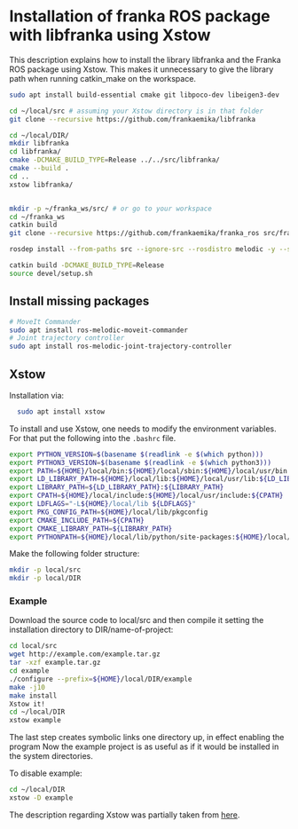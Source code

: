 # Installation of franka ROS package with libfranka using Xstow

This description explains how to install the library libfranka and the Franka ROS package using Xstow.
This makes it unnecessary to give the library path when running catkin_make on the workspace.

```bash
sudo apt install build-essential cmake git libpoco-dev libeigen3-dev

cd ~/local/src # assuming your Xstow directory is in that folder
git clone --recursive https://github.com/frankaemika/libfranka

cd ~/local/DIR/
mkdir libfranka
cd libfranka/
cmake -DCMAKE_BUILD_TYPE=Release ../../src/libfranka/
cmake --build .
cd ..
xstow libfranka/


mkdir -p ~/franka_ws/src/ # or go to your workspace
cd ~/franka_ws
catkin build
git clone --recursive https://github.com/frankaemika/franka_ros src/franka_ros

rosdep install --from-paths src --ignore-src --rosdistro melodic -y --skip-keys libfranka

catkin build -DCMAKE_BUILD_TYPE=Release
source devel/setup.sh
```

## Install missing packages

```bash
# MoveIt Commander
sudo apt install ros-melodic-moveit-commander
# Joint trajectory controller
sudo apt install ros-melodic-joint-trajectory-controller
```

## Xstow

Installation via:

```bash
  sudo apt install xstow
```

To install and use Xstow, one needs to modify the environment variables.
For that put the following into the `.bashrc` file.

```bash
export PYTHON_VERSION=$(basename $(readlink -e $(which python)))
export PYTHON3_VERSION=$(basename $(readlink -e $(which python3)))
export PATH=${HOME}/local/bin:${HOME}/local/sbin:${HOME}/local/usr/bin:${PATH}
export LD_LIBRARY_PATH=${HOME}/local/lib:${HOME}/local/usr/lib:${LD_LIBRARY_PATH}
export LIBRARY_PATH=${LD_LIBRARY_PATH}:${LIBRARY_PATH}
export CPATH=${HOME}/local/include:${HOME}/local/usr/include:${CPATH}
export LDFLAGS="-L${HOME}/local/lib ${LDFLAGS}"
export PKG_CONFIG_PATH=${HOME}/local/lib/pkgconfig
export CMAKE_INCLUDE_PATH=${CPATH}
export CMAKE_LIBRARY_PATH=${LIBRARY_PATH}
export PYTHONPATH=${HOME}/local/lib/python/site-packages:${HOME}/local/lib/python3/site-packages:${HOME}/local/lib/${PYTHON_VERSION}/site-packages:${HOME}/local/lib/${PYTHON_VERSION}/dist-packages:${HOME}/local/lib/${PYTHON3_VERSION}/site-packages:${HOME}/local/lib/${PYTHON3_VERSION}/dist-packages:${HOME}/local/lib/python/dist-packages:${HOME}/local/lib/python3/dist-packages:${PYTHONPATH}
```

Make the following folder structure:

```bash
mkdir -p local/src
mkdir -p local/DIR
```

### Example

Download the source code to local/src and then compile it setting the installation directory to DIR/name-of-project:

```bash
cd local/src
wget http://example.com/example.tar.gz
tar -xzf example.tar.gz
cd example
./configure --prefix=${HOME}/local/DIR/example
make -j10
make install
Xstow it!
cd ~/local/DIR
xstow example
```

The last step creates symbolic links one directory up, in effect enabling the program
Now the example project is as useful as if it would be installed in the system directories.

To disable example:

```bash
cd ~/local/DIR
xstow -D example
```

The description regarding Xstow was partially taken from [here](https://wiki.arcoslab.org/doku.php?id=tutorials:using_xstow_for_local_installations).
